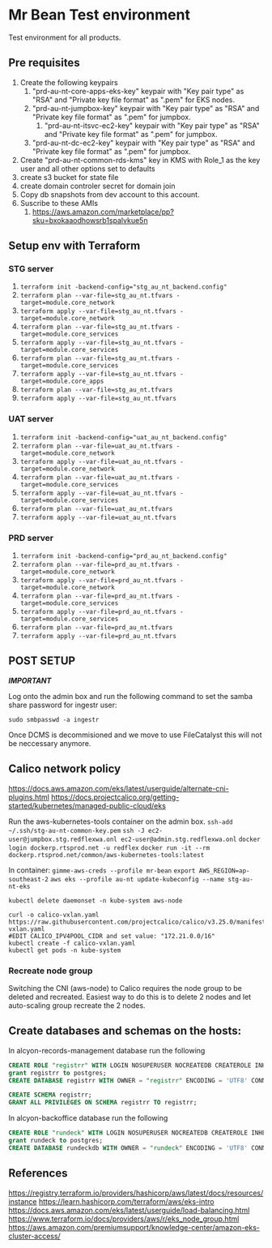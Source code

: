 # Mr Bean Test environment

Test environment for all products. 

## Pre requisites

1. Create the following keypairs
   1. "prd-au-nt-core-apps-eks-key" keypair with "Key pair type" as "RSA" and "Private key file format" as ".pem" for EKS nodes.
   2. "prd-au-nt-jumpbox-key" keypair with "Key pair type" as "RSA" and "Private key file format" as ".pem" for jumpbox.
      1. "prd-au-nt-itsvc-ec2-key" keypair with "Key pair type" as "RSA" and "Private key file format" as ".pem" for jumpbox.
   3. "prd-au-nt-dc-ec2-key" keypair with "Key pair type" as "RSA" and "Private key file format" as ".pem" for jumpbox.
2. Create "prd-au-nt-common-rds-kms" key in KMS with Role_1 as the key user and all other options set to defaults
3. create s3 bucket for state file
4. create domain controler secret for domain join
6. Copy db snapshots from dev account to this account.
7. Suscribe to these AMIs
   1. https://aws.amazon.com/marketplace/pp?sku=bxokaaodhowsrb1spalvkue5n

## Setup env with Terraform

### STG server

1. `terraform init -backend-config="stg_au_nt_backend.config"`
1. `terraform plan --var-file=stg_au_nt.tfvars -target=module.core_network`
1. `terraform apply --var-file=stg_au_nt.tfvars -target=module.core_network`
1. `terraform plan --var-file=stg_au_nt.tfvars -target=module.core_services`
1. `terraform apply --var-file=stg_au_nt.tfvars -target=module.core_services`
1. `terraform plan --var-file=stg_au_nt.tfvars -target=module.core_services`
1. `terraform apply --var-file=stg_au_nt.tfvars -target=module.core_apps`
1. `terraform plan --var-file=stg_au_nt.tfvars`
1. `terraform apply --var-file=stg_au_nt.tfvars`

### UAT server

1. `terraform init -backend-config="uat_au_nt_backend.config"`
1. `terraform plan --var-file=uat_au_nt.tfvars -target=module.core_network`
1. `terraform apply --var-file=uat_au_nt.tfvars -target=module.core_network`
1. `terraform plan --var-file=uat_au_nt.tfvars -target=module.core_services`
1. `terraform apply --var-file=uat_au_nt.tfvars -target=module.core_services`
1. `terraform plan --var-file=uat_au_nt.tfvars`
1. `terraform apply --var-file=uat_au_nt.tfvars`

### PRD server

1. `terraform init -backend-config="prd_au_nt_backend.config"`
1. `terraform plan --var-file=prd_au_nt.tfvars -target=module.core_network`
1. `terraform apply --var-file=prd_au_nt.tfvars -target=module.core_network`
1. `terraform plan --var-file=prd_au_nt.tfvars -target=module.core_services`
1. `terraform apply --var-file=prd_au_nt.tfvars -target=module.core_services`
1. `terraform plan --var-file=prd_au_nt.tfvars`
1. `terraform apply --var-file=prd_au_nt.tfvars`

## POST SETUP

***IMPORTANT***

Log onto the admin box and run the following command to set the samba share password for ingestr user:
````
sudo smbpasswd -a ingestr
````

Once DCMS is decommisioned and we move to use FileCatalyst this will not be neccessary anymore.

## Calico network policy

https://docs.aws.amazon.com/eks/latest/userguide/alternate-cni-plugins.html
https://docs.projectcalico.org/getting-started/kubernetes/managed-public-cloud/eks

Run the aws-kubernetes-tools container on the admin box.
`ssh-add ~/.ssh/stg-au-nt-common-key.pem`
`ssh -J ec2-user@jumpbox.stg.redflexwa.onl ec2-user@admin.stg.redflexwa.onl`
`docker login dockerp.rtsprod.net -u redflex`
`docker run -it --rm dockerp.rtsprod.net/common/aws-kubernetes-tools:latest`

In container:
`gimme-aws-creds --profile mr-bean`
`export AWS_REGION=ap-southeast-2`
`aws eks --profile au-nt update-kubeconfig --name stg-au-nt-eks`

````
kubectl delete daemonset -n kube-system aws-node

curl -o calico-vxlan.yaml https://raw.githubusercontent.com/projectcalico/calico/v3.25.0/manifests/calico-vxlan.yaml
#EDIT CALICO_IPV4POOL_CIDR and set value: "172.21.0.0/16"
kubectl create -f calico-vxlan.yaml
kubectl get pods -n kube-system
````

### Recreate node group

Switching the CNI (aws-node) to Calico requires the node group to be deleted and recreated.
Easiest way to do this is to delete 2 nodes and let auto-scaling group recreate the 2 nodes.

## Create databases and schemas on the hosts:

In alcyon-records-management database run the following
````sql
CREATE ROLE "registrr" WITH LOGIN NOSUPERUSER NOCREATEDB CREATEROLE INHERIT NOREPLICATION CONNECTION LIMIT -1 PASSWORD 'R#g1sTrS#cR3t';
grant registrr to postgres;
CREATE DATABASE registrr WITH OWNER = "registrr" ENCODING = 'UTF8' CONNECTION LIMIT = -1;

CREATE SCHEMA registrr;
GRANT ALL PRIVILEGES ON SCHEMA registrr TO registrr;
````

In alcyon-backoffice database run the following
````sql
CREATE ROLE "rundeck" WITH LOGIN NOSUPERUSER NOCREATEDB CREATEROLE INHERIT NOREPLICATION CONNECTION LIMIT -1 PASSWORD 'Rund#ckS#cr#t';
grant rundeck to postgres;
CREATE DATABASE rundeckdb WITH OWNER = "rundeck" ENCODING = 'UTF8' CONNECTION LIMIT = -1;
````

## References
https://registry.terraform.io/providers/hashicorp/aws/latest/docs/resources/instance
https://learn.hashicorp.com/terraform/aws/eks-intro
https://docs.aws.amazon.com/eks/latest/userguide/load-balancing.html
https://www.terraform.io/docs/providers/aws/r/eks_node_group.html
https://aws.amazon.com/premiumsupport/knowledge-center/amazon-eks-cluster-access/




